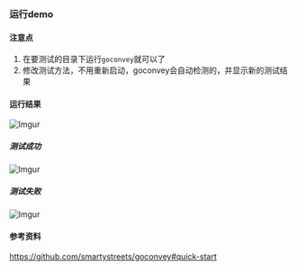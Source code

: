 ### 运行demo

#### 注意点
1. 在要测试的目录下运行`goconvey`就可以了
2. 修改测试方法，不用重新启动，goconvey会自动检测的，并显示新的测试结果

#### 运行结果
![Imgur](http://i.imgur.com/AwsyAy7.png)

##### 测试成功
![Imgur](http://i.imgur.com/c2DAiUb.png)

##### 测试失败
![Imgur](http://i.imgur.com/HV8AE7l.png)

#### 参考资料
https://github.com/smartystreets/goconvey#quick-start